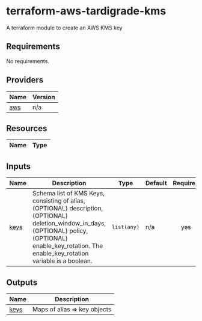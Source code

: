 # terraform-aws-tardigrade-kms

A terraform module to create an AWS KMS key


<!-- BEGIN TFDOCS -->
## Requirements

No requirements.

## Providers

| Name | Version |
|------|---------|
| <a name="provider_aws"></a> [aws](#provider\_aws) | n/a |

## Resources

| Name | Type |
|------|------|

## Inputs

| Name | Description | Type | Default | Required |
|------|-------------|------|---------|:--------:|
| <a name="input_keys"></a> [keys](#input\_keys) | Schema list of KMS Keys, consisting of alias, (OPTIONAL) description, (OPTIONAL) deletion\_window\_in\_days, (OPTIONAL) policy, (OPTIONAL) enable\_key\_rotation. The enable\_key\_rotation variable is a boolean. | `list(any)` | n/a | yes |

## Outputs

| Name | Description |
|------|-------------|
| <a name="output_keys"></a> [keys](#output\_keys) | Maps of alias => key objects |

<!-- END TFDOCS -->

